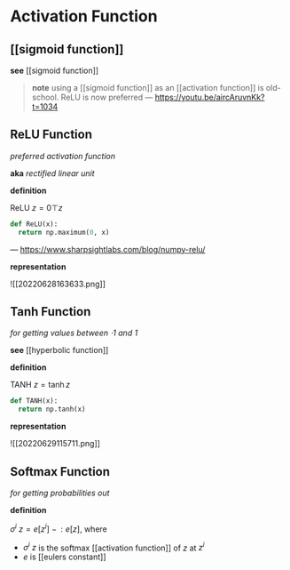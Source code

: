 # Activation Function

## [[sigmoid function]]

**see** [[sigmoid function]]

> **note** using a [[sigmoid function]] as an [[activation function]] is old-school. ReLU is now preferred &mdash; <https://youtu.be/aircAruvnKk?t=1034>

## ReLU Function

_preferred activation function_

**aka** _rectified linear unit_

**definition**

$\text{ReLU}\ z = 0 \top z$

```python
def ReLU(x):
  return np.maximum(0, x)
```

&mdash; <https://www.sharpsightlabs.com/blog/numpy-relu/>

**representation**

![[20220628163633.png]]

## Tanh Function

_for getting values between $\cdot 1$ and $1$_

**see** [[hyperbolic function]]

**definition**

$\text{TANH}\ z = \tanh z$

```python
def TANH(x):
  return np.tanh(x)
```

**representation**

![[20220629115711.png]]

## Softmax Function

_for getting probabilities out_

**definition**

$\sigma^i\ z = e[z^i]\ - \,: e[z]$, where

- $\sigma^i\ z$ is the softmax [[activation function]] of $z$ at $z^i$
- $e$ is [[eulers constant]]
